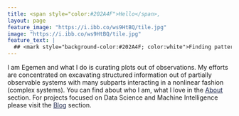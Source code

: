 ```yaml
---
title: <span style="color:#202A4F">Hello</span>,
layout: page
feature_image: "https://i.ibb.co/ws9HtBQ/tile.jpg"
image: "https://i.ibb.co/ws9HtBQ/tile.jpg"
feature_text: |
  ## <mark style="background-color:#202A4F; color:white">Finding patterns in observations to extract information</mark>
---
```


<style>
.button--nav {
  color: #202A4F;
}
.footer {
  background-color:#202A4F;
}

.footer a {
  color: white;
}

.footer small {
  color: white;
}

a {
  color:#202A4F;
}
</style>

I am Egemen and what I do is curating plots out of observations. My efforts are
concentrated on excavating structured information out of partially observable
systems with many subparts interacting in a nonlinear fashion (complex systems).
You can find about who I am, what I love in the <a href='/about/'>About</a> section.
For projects focused on Data Science and Machine Intelligence please visit the <a href='/blog/'>Blog</a> section.

<script async src="https://www.googletagmanager.com/gtag/js?id=UA-146643323-1"></script>
<script>
  window.dataLayer = window.dataLayer || [];
  function gtag(){dataLayer.push(arguments);}
  gtag('js', new Date());

  gtag('config', 'UA-146643323-1');
</script>
